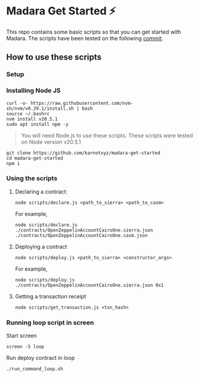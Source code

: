 # Madara Get Started ⚡

This repo contains some basic scripts so that you can get started with Madara. The scripts have been tested on the following [commit](https://github.com/keep-starknet-strange/madara/commit/8b49fecfe6f420a1dede1e691d50cd59a326bbc0).

## How to use these scripts

### Setup

### Installing Node JS

```
curl -o- https://raw.githubusercontent.com/nvm-sh/nvm/v0.39.1/install.sh | bash
source ~/.bashrc
nvm install v20.5.1
sudo apt install npm -y
```

> You will need Node.js to use these scripts. These scripts were tested on Node version v20.5.1

```
git clone https://github.com/karnotxyz/madara-get-started
cd madara-get-started
npm i
```

### Using the scripts

1. Declaring a contract:

   ```
   node scripts/declare.js <path_to_sierra> <path_to_casm>
   ```

   For example,

   ```
   node scripts/declare.js ./contracts/OpenZeppelinAccountCairoOne.sierra.json ./contracts/OpenZeppelinAccountCairoOne.casm.json
   ```

2. Deploying a contract
   ```
   node scripts/deploy.js <path_to_sierra> <constructor_args>
   ```

   For example,
   ```
   node scripts/deploy.js ./contracts/OpenZeppelinAccountCairoOne.sierra.json 0x1  
   ```
3. Getting a transaction receipt
   ```
   node scripts/get_transaction.js <txn_hash>
   ```

### Running loop script in screen
   Start screen
   ```
   screen -S loop
   ```
   Run deploy contract in loop    
   ```
   ./run_command_loop.sh
   ```

